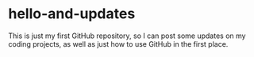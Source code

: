 # hello-and-updates
This is just my first GitHub repository, so I can post some updates on my coding projects, as well as just how to use GitHub in the first place.
